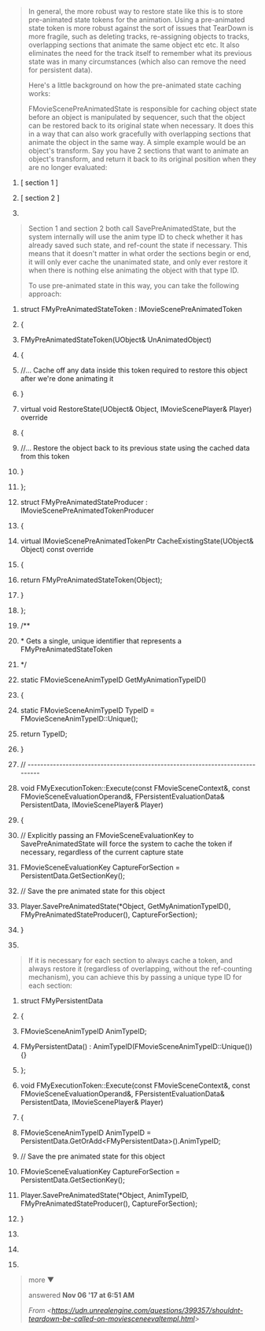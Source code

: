 > In general, the more robust way to restore state like this is to store pre-animated state tokens for the animation. Using a pre-animated state token is more robust against the sort of issues that TearDown is more fragile, such as deleting tracks, re-assigning objects to tracks, overlapping sections that animate the same object etc etc. It also eliminates the need for the track itself to remember what its previous state was in many circumstances (which also can remove the need for persistent data).
>
> Here's a little background on how the pre-animated state caching works:
>
> FMovieScenePreAnimatedState is responsible for caching object state before an object is manipulated by sequencer, such that the object can be restored back to its original state when necessary. It does this in a way that can also work gracefully with overlapping sections that animate the object in the same way. A simple example would be an object's transform. Say you have 2 sections that want to animate an object's transform, and return it back to its original position when they are no longer evaluated:

1.  \[ section 1 \]

2.  \[ section 2 \]

3.

> Section 1 and section 2 both call SavePreAnimatedState, but the system internally will use the anim type ID to check whether it has already saved such state, and ref-count the state if necessary. This means that it doesn't matter in what order the sections begin or end, it will only ever cache the unanimated state, and only ever restore it when there is nothing else animating the object with that type ID.
>
> To use pre-animated state in this way, you can take the following approach:

1.  struct FMyPreAnimatedStateToken : IMovieScenePreAnimatedToken

2.  {

3.  FMyPreAnimatedStateToken(UObject& UnAnimatedObject)

4.  {

5.  //... Cache off any data inside this token required to restore this object after we're done animating it

6.  }

7.  virtual void RestoreState(UObject& Object, IMovieScenePlayer& Player) override

8.  {

9.  //... Restore the object back to its previous state using the cached data from this token

10. }

11. };

12. struct FMyPreAnimatedStateProducer : IMovieScenePreAnimatedTokenProducer

13. {

14. virtual IMovieScenePreAnimatedTokenPtr CacheExistingState(UObject& Object) const override

15. {

16. return FMyPreAnimatedStateToken(Object);

17. }

18. };

19. /\*\*

20. \* Gets a single, unique identifier that represents a FMyPreAnimatedStateToken

21. \*/

22. static FMovieSceneAnimTypeID GetMyAnimationTypeID()

23. {

24. static FMovieSceneAnimTypeID TypeID = FMovieSceneAnimTypeID::Unique();

25. return TypeID;

26. }

27. // ------------------------------------------------------------------------------

28. void FMyExecutionToken::Execute(const FMovieSceneContext&, const FMovieSceneEvaluationOperand&, FPersistentEvaluationData& PersistentData, IMovieScenePlayer& Player)

29. {

30. // Explicitly passing an FMovieSceneEvaluationKey to SavePreAnimatedState will force the system to cache the token if necessary, regardless of the current capture state

31. FMovieSceneEvaluationKey CaptureForSection = PersistentData.GetSectionKey();

32. // Save the pre animated state for this object

33. Player.SavePreAnimatedState(\*Object, GetMyAnimationTypeID(), FMyPreAnimatedStateProducer(), CaptureForSection);

34. }

35.

> If it is necessary for each section to always cache a token, and always restore it (regardless of overlapping, without the ref-counting mechanism), you can achieve this by passing a unique type ID for each section:

1.  struct FMyPersistentData

2.  {

3.  FMovieSceneAnimTypeID AnimTypeID;

4.  FMyPersistentData() : AnimTypeID(FMovieSceneAnimTypeID::Unique()) {}

5.  };

6.  void FMyExecutionToken::Execute(const FMovieSceneContext&, const FMovieSceneEvaluationOperand&, FPersistentEvaluationData& PersistentData, IMovieScenePlayer& Player)

7.  {

8.  FMovieSceneAnimTypeID AnimTypeID = PersistentData.GetOrAdd&lt;FMyPersistentData&gt;().AnimTypeID;

9.  // Save the pre animated state for this object

10. FMovieSceneEvaluationKey CaptureForSection = PersistentData.GetSectionKey();

11. Player.SavePreAnimatedState(\*Object, AnimTypeID, FMyPreAnimatedStateProducer(), CaptureForSection);

12. }

13.

14)

15.

> more ▼
>
> answered **Nov 06 '17 at 6:51 AM**
>
> _From &lt;<https://udn.unrealengine.com/questions/399357/shouldnt-teardown-be-called-on-moviesceneevaltempl.html>&gt;_
